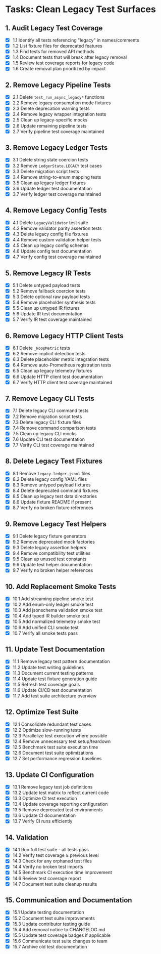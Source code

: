 # Tasks: Clean Legacy Test Surfaces

## 1. Audit Legacy Test Coverage

- [x] 1.1 Identify all tests referencing "legacy" in names/comments
- [x] 1.2 List fixture files for deprecated features
- [x] 1.3 Find tests for removed API methods
- [x] 1.4 Document tests that will break after legacy removal
- [x] 1.5 Review test coverage reports for legacy code
- [x] 1.6 Create removal plan prioritized by impact

## 2. Remove Legacy Pipeline Tests

- [x] 2.1 Delete `test_run_async_legacy*` functions
- [x] 2.2 Remove legacy consumption mode fixtures
- [x] 2.3 Delete deprecation warning tests
- [x] 2.4 Remove legacy wrapper integration tests
- [x] 2.5 Clean up legacy-specific mocks
- [x] 2.6 Update remaining pipeline tests
- [x] 2.7 Verify pipeline test coverage maintained

## 3. Remove Legacy Ledger Tests

- [x] 3.1 Delete string state coercion tests
- [x] 3.2 Remove `LedgerState.LEGACY` test cases
- [x] 3.3 Delete migration script tests
- [x] 3.4 Remove string-to-enum mapping tests
- [x] 3.5 Clean up legacy ledger fixtures
- [x] 3.6 Update ledger test documentation
- [x] 3.7 Verify ledger test coverage maintained

## 4. Remove Legacy Config Tests

- [x] 4.1 Delete `LegacyValidator` test suite
- [x] 4.2 Remove validator parity assertion tests
- [x] 4.3 Delete legacy config file fixtures
- [x] 4.4 Remove custom validation helper tests
- [x] 4.5 Clean up legacy config schemas
- [x] 4.6 Update config test documentation
- [x] 4.7 Verify config test coverage maintained

## 5. Remove Legacy IR Tests

- [x] 5.1 Delete untyped payload tests
- [x] 5.2 Remove fallback coercion tests
- [x] 5.3 Delete optional raw payload tests
- [x] 5.4 Remove placeholder synthesis tests
- [x] 5.5 Clean up untyped IR fixtures
- [x] 5.6 Update IR test documentation
- [x] 5.7 Verify IR test coverage maintained

## 6. Remove Legacy HTTP Client Tests

- [x] 6.1 Delete `_NoopMetric` tests
- [x] 6.2 Remove implicit detection tests
- [x] 6.3 Delete placeholder metric integration tests
- [x] 6.4 Remove auto-Prometheus registration tests
- [x] 6.5 Clean up legacy telemetry fixtures
- [x] 6.6 Update HTTP client test documentation
- [x] 6.7 Verify HTTP client test coverage maintained

## 7. Remove Legacy CLI Tests

- [x] 7.1 Delete legacy CLI command tests
- [x] 7.2 Remove migration script tests
- [x] 7.3 Delete legacy CLI fixture files
- [x] 7.4 Remove command comparison tests
- [x] 7.5 Clean up legacy CLI mocks
- [x] 7.6 Update CLI test documentation
- [x] 7.7 Verify CLI test coverage maintained

## 8. Delete Legacy Test Fixtures

- [x] 8.1 Remove `legacy-ledger.jsonl` files
- [x] 8.2 Delete legacy config YAML files
- [x] 8.3 Remove untyped payload fixtures
- [x] 8.4 Delete deprecated command fixtures
- [x] 8.5 Clean up legacy test data directories
- [x] 8.6 Update fixture README if present
- [x] 8.7 Verify no broken fixture references

## 9. Remove Legacy Test Helpers

- [x] 9.1 Delete legacy fixture generators
- [x] 9.2 Remove deprecated mock factories
- [x] 9.3 Delete legacy assertion helpers
- [x] 9.4 Remove compatibility test utilities
- [x] 9.5 Clean up unused test constants
- [x] 9.6 Update test helper documentation
- [x] 9.7 Verify no broken helper references

## 10. Add Replacement Smoke Tests

- [x] 10.1 Add streaming pipeline smoke test
- [x] 10.2 Add enum-only ledger smoke test
- [x] 10.3 Add jsonschema validation smoke test
- [x] 10.4 Add typed IR builder smoke test
- [x] 10.5 Add normalized telemetry smoke test
- [x] 10.6 Add unified CLI smoke test
- [x] 10.7 Verify all smoke tests pass

## 11. Update Test Documentation

- [x] 11.1 Remove legacy test pattern documentation
- [x] 11.2 Update test writing guidelines
- [x] 11.3 Document current testing patterns
- [x] 11.4 Update test fixture generation guide
- [x] 11.5 Refresh test coverage goals
- [x] 11.6 Update CI/CD test documentation
- [x] 11.7 Add test suite architecture overview

## 12. Optimize Test Suite

- [x] 12.1 Consolidate redundant test cases
- [x] 12.2 Optimize slow-running tests
- [x] 12.3 Parallelize test execution where possible
- [x] 12.4 Remove unnecessary test setup/teardown
- [x] 12.5 Benchmark test suite execution time
- [x] 12.6 Document test suite optimizations
- [x] 12.7 Set performance regression baselines

## 13. Update CI Configuration

- [x] 13.1 Remove legacy test job definitions
- [x] 13.2 Update test matrix to reflect current code
- [x] 13.3 Optimize CI test execution
- [x] 13.4 Update coverage reporting configuration
- [x] 13.5 Remove deprecated test environments
- [x] 13.6 Update CI documentation
- [x] 13.7 Verify CI runs efficiently

## 14. Validation

- [x] 14.1 Run full test suite - all tests pass
- [x] 14.2 Verify test coverage ≥ previous level
- [x] 14.3 Check for any orphaned test files
- [x] 14.4 Verify no broken test imports
- [x] 14.5 Benchmark CI execution time improvement
- [x] 14.6 Review test coverage report
- [x] 14.7 Document test suite cleanup results

## 15. Communication and Documentation

- [x] 15.1 Update testing documentation
- [x] 15.2 Document test suite improvements
- [x] 15.3 Update contributor testing guide
- [x] 15.4 Add removal notice to CHANGELOG.md
- [x] 15.5 Update test coverage badges if applicable
- [x] 15.6 Communicate test suite changes to team
- [x] 15.7 Archive old test documentation
